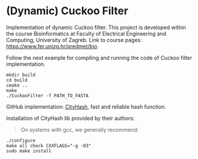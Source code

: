 # (Dynamic) Cuckoo Filter
Implementation of dynamic Cuckoo filter.
This project is developed within the course Bioinformatics at Faculty of Electrical Engineering and Computing,
University of Zagreb.
Link to course pages: https://www.fer.unizg.hr/predmet/bio.

Follow the next example for compiling and running the code of Cuckoo filter implementation. 
```
mkdir build
cd build
cmake ..
make
./CuckooFilter -f PATH_TO_FASTA
```
  

GitHub implementation: [CityHash](https://github.com/google/cityhash), fast and reliable hash function.

Installation of CityHash lib provided by their authors:
   > On systems with gcc, we generally recommend:

    ./configure
    make all check CXXFLAGS="-g -O3"
    sudo make install
